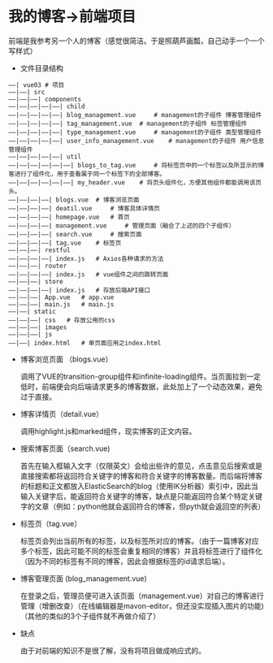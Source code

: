 # 我的博客->前端项目
前端是我参考另一个人的博客（感觉很简洁。于是照葫芦画瓢，自己动手一个一个写样式）

- 文件目录结构

```
——| vue03 # 项目
——|——| src 
——|——|——| components
——|——|——|——|——| child 
——|——|——|——|——| blog_management.vue 	# management的子组件 博客管理组件
——|——|——|——|——| tag_management.vue 	# management的子组件 标签管理组件
——|——|——|——|——| type_management.vue 	# management的子组件 类型管理组件
——|——|——|——|——| user_info_management.vue 	# management的子组件 用户信息管理组件
——|——|——|——|——| util
——|——|——|——|——|——| blogs_to_tag.vue 	# 将标签页中的一个标签以及所显示的博客进行了组件化，用于查看属于同一个标签下的全部博客。
——|——|——|——|——|——| my_header.vue 	# 将页头组件化，方便其他组件都能调用该页头。
——|——|——|——| blogs.vue 	# 博客浏览页面
——|——|——|——| deatil.vue 	# 博客具体详情页
——|——|——|——| homepage.vue 	# 首页
——|——|——|——| management.vue 	# 管理页面（融合了上述的四个子组件）
——|——|——|——| search.vue 	# 搜索页面
——|——|——|——| tag.vue 	# 标签页
——|——|——| restful
——|——|——|——| index.js 	# Axios各种请求的方法 
——|——|——| router
——|——|——|——| index.js 	# vue组件之间的跳转页面
——|——|——| store
——|——|——|——| index.js 	# 存放后端API接口
——|——|——| App.vue 	# app.vue
——|——|——| main.js 	# main.js
——|——| static
——|——|——| css 	# 存放公用的css
——|——|——| images						
——|——|——| js
——|——| index.html 	# 单页面应用之index.html
```

- 博客浏览页面 （blogs.vue）

  调用了VUE的transition-group组件和infinite-loading组件。当页面拉到一定低时，前端便会向后端请求更多的博客数据，此处加上了一个动态效果，避免过于直接。

- 博客详情页（detail.vue）

  调用highlight.js和marked组件，现实博客的正文内容。

- 搜索博客页面（search.vue)

  首先在输入框输入文字（仅限英文）会给出些许的意见，点击意见后搜索或是直接搜索都将返回符合关键字的博客和符合关键字的博客数量。而后端将博客的标题和正文都放入ElasticSearch的blog（使用IK分析器）索引中，因此当输入关键字后，能返回符合关键字的博客，缺点是只能返回符合某个特定关键字的文章（例如：python他就会返回符合的博客，但pyth就会返回空的列表）

- 标签页（tag.vue）

  标签页会列出当前所有的标签，以及标签所对应的博客。（由于一篇博客对应多个标签，因此可能不同的标签会重复相同的博客）并且将标签进行了组件化（因为不同的标签有不同的博客，因此会根据标签的id请求后端）。

- 博客管理页面 (blog_management.vue)

  在登录之后，管理员便可进入该页面（management.vue）对自己的博客进行管理（增删改查）（在线编辑器是mavon-editor，但还没实现插入图片的功能)（其他的类似的3个子组件就不再做介绍了）

- 缺点

  由于对前端的知识不是很了解，没有将项目做成响应式的。
  
